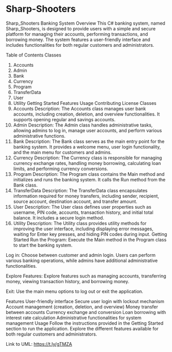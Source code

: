 # Sharp-Shooters

Sharp_Shooters Banking System
Overview
This C# banking system, named Sharp_Shooters, is designed to provide users with a simple and secure platform for managing their accounts, performing transactions, and borrowing money. The system features a user-friendly interface and includes functionalities for both regular customers and administrators.

Table of Contents
Classes
1. Accounts
2. Admin
3. Bank
4. Currency
5. Program
6. TransferData
7. User
8. Utility
Getting Started
Features
Usage
Contributing
License
Classes
1. Accounts
Description:
The Accounts class manages user bank accounts, including creation, deletion, and overview functionalities. It supports opening regular and savings accounts.
2. Admin
Description:
The Admin class handles administrative tasks, allowing admins to log in, manage user accounts, and perform various administrative functions.
3. Bank
Description:
The Bank class serves as the main entry point for the banking system. It provides a welcome menu, user login functionality, and the main menu for customers and admins.
4. Currency
Description:
The Currency class is responsible for managing currency exchange rates, handling money borrowing, calculating loan limits, and performing currency conversions.
5. Program
Description:
The Program class contains the Main method and initializes and runs the banking system. It calls the Run method from the Bank class.
6. TransferData
Description:
The TransferData class encapsulates information required for money transfers, including sender, recipient, source account, destination account, and transfer amount.
7. User
Description:
The User class defines user properties such as username, PIN code, accounts, transaction history, and initial total balance. It includes a secure login method.
8. Utility
Description:
The Utility class provides utility methods for improving the user interface, including displaying error messages, waiting for Enter key presses, and hiding PIN codes during input.
Getting Started
Run the Program:
Execute the Main method in the Program class to start the banking system.

Log in:
Choose between customer and admin login. Users can perform various banking operations, while admins have additional administrative functionalities.

Explore Features:
Explore features such as managing accounts, transferring money, viewing transaction history, and borrowing money.

Exit:
Use the main menu options to log out or exit the application.

Features
User-friendly interface
Secure user login with lockout mechanism
Account management (creation, deletion, and overview)
Money transfer between accounts
Currency exchange and conversion
Loan borrowing with interest rate calculation
Administrative functionalities for system management
Usage
Follow the instructions provided in the Getting Started section to run the application. Explore the different features available for both regular customers and administrators.

Link to UML: https://t.ly/gTMZA
